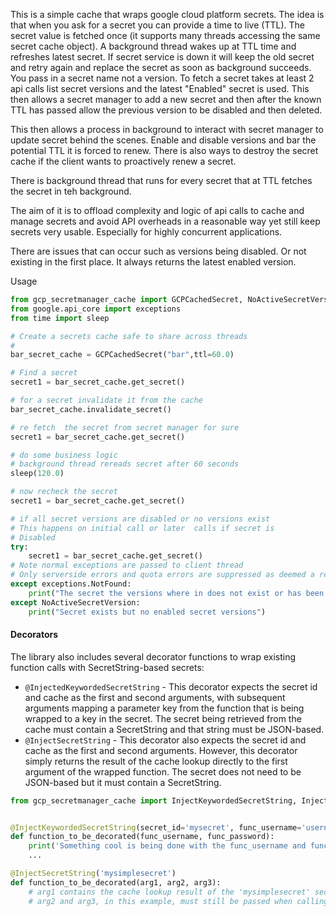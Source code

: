 This is a simple cache that wraps google cloud platform secrets.
The idea is that when you ask for a secret you can provide a time to live (TTL).
The secret value is fetched once (it supports many threads accessing the same secret cache object). A background thread wakes up at TTL time and refreshes latest secret. If secret service is down it will keep the old secret and retry again and replace the secret as soon as background succeeds.
You pass in a secret name not a version. To fetch a secret takes at least 2 api calls list secret versions and the latest "Enabled" secret is used. This then allows a secret manager to add a new secret and then after the known TTL has passed allow the previous version to be disabled and then deleted.

This then allows a process in background to interact with secret manager to update secret behind the scenes. Enable and disable versions and bar the potential TTL it is forced to renew.
There is also ways to destroy the secret cache if the client wants to proactively renew a secret.

There is background thread that runs for every secret that at TTL fetches the secret in teh background.

The aim of it is to offload complexity and logic of api calls to cache and manage secrets and avoid API overheads in a reasonable way yet still keep secrets very usable. Especially for highly concurrent applications.

There are issues that can occur such as versions being disabled. Or not existing in the first place. It always returns the latest enabled version.

Usage
```python
from gcp_secretmanager_cache import GCPCachedSecret, NoActiveSecretVersion
from google.api_core import exceptions
from time import sleep

# Create a secrets cache safe to share across threads 
# 
bar_secret_cache = GCPCachedSecret("bar",ttl=60.0)

# Find a secret 
secret1 = bar_secret_cache.get_secret()

# for a secret invalidate it from the cache
bar_secret_cache.invalidate_secret()

# re fetch  the secret from secret manager for sure
secret1 = bar_secret_cache.get_secret()

# do some business logic
# background thread rereads secret after 60 seconds
sleep(120.0)

# now recheck the secret
secret1 = bar_secret_cache.get_secret()

# if all secret versions are disabled or no versions exist
# This happens on initial call or later  calls if secret is
# Disabled
try:
    secret1 = bar_secret_cache.get_secret()
# Note normal exceptions are passed to client thread
# Only serverside errors and quota errors are suppressed as deemed a retry may resolve these
except exceptions.NotFound:
    print("The secret the versions where in does not exist or has been deleted")
except NoActiveSecretVersion:
    print("Secret exists but no enabled secret versions")


```

#### Decorators
The library also includes several decorator functions to wrap existing function calls with SecretString-based secrets:
* `@InjectedKeywordedSecretString` - This decorator expects the secret id and cache as the first and second arguments, with subsequent arguments mapping a parameter key from the function that is being wrapped to a key in the secret.  The secret being retrieved from the cache must contain a SecretString and that string must be JSON-based.
* `@InjectSecretString` - This decorator also expects the secret id and cache as the first and second arguments.  However, this decorator simply returns the result of the cache lookup directly to the first argument of the wrapped function.  The secret does not need to be JSON-based but it must contain a SecretString.
```python
from gcp_secretmanager_cache import InjectKeywordedSecretString, InjectSecretString


@InjectKeywordedSecretString(secret_id='mysecret', func_username='username', func_password='password')
def function_to_be_decorated(func_username, func_password):
    print('Something cool is being done with the func_username and func_password arguments here')
    ...

@InjectSecretString('mysimplesecret')
def function_to_be_decorated(arg1, arg2, arg3):
    # arg1 contains the cache lookup result of the 'mysimplesecret' secret.
    # arg2 and arg3, in this example, must still be passed when calling function_to_be_decorated().
```